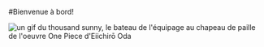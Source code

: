 #Bienvenue à bord!

![un gif du thousand sunny, le bateau de l'équipage au chapeau de paille de l'oeuvre One Piece d'Eiichirō Oda](https://media.giphy.com/media/IeOjczQqeoklW/giphy.gif)

<!--
**ChaBoxxHF/ChaBoxxHF** is a ✨ _special_ ✨ repository because its `README.md` (this file) appears on your GitHub profile.

Here are some ideas to get you started:

- 🔭 I’m currently working on ...
- 🌱 I’m currently learning ...
- 👯 I’m looking to collaborate on ...
- 🤔 I’m looking for help with ...
- 💬 Ask me about ...
- 📫 How to reach me: ...
- 😄 Pronouns: ...
- ⚡ Fun fact: ...
-->
